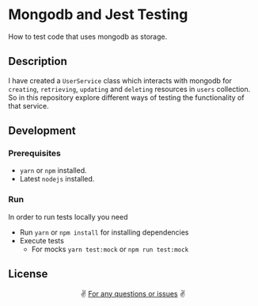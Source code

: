 # Mongodb and Jest Testing

How to test code that uses mongodb as storage.

## Description

I have created a `UserService` class which interacts with mongodb for `creating`, `retrieving`, `updating` and `deleting` resources in `users` collection. So in this repository explore different ways of testing the functionality of that service.

## Development

### Prerequisites

- `yarn` or `npm` installed.
- Latest `nodejs` installed.

### Run

In order to run tests locally you need

- Run `yarn` or `npm install` for installing dependencies
- Execute tests 
  - For mocks `yarn test:mock` or `npm run test:mock`

## License

<p align="center">
✌️ <a href="https://github.com/gkampitakis/mongodb-jest-testing/issues/new">For any questions or issues</a> ✌️
</p>